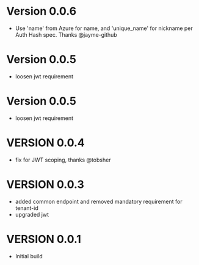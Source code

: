 # Version 0.0.6 
* Use 'name' from Azure for name, and 'unique_name' for nickname per Auth Hash spec. Thanks @jayme-github   

# Version 0.0.5 
* loosen jwt requirement

# Version 0.0.5 
* loosen jwt requirement

# VERSION 0.0.4
* fix for JWT scoping, thanks @tobsher

# VERSION 0.0.3
* added common endpoint and removed mandatory requirement for tenant-id
* upgraded jwt

# VERSION 0.0.1

* Initial build
